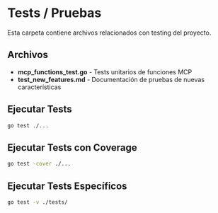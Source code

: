 # Tests / Pruebas

Esta carpeta contiene archivos relacionados con testing del proyecto.

## Archivos

- **mcp_functions_test.go** - Tests unitarios de funciones MCP
- **test_new_features.md** - Documentación de pruebas de nuevas características

## Ejecutar Tests

```bash
go test ./...
```

## Ejecutar Tests con Coverage

```bash
go test -cover ./...
```

## Ejecutar Tests Específicos

```bash
go test -v ./tests/
```
